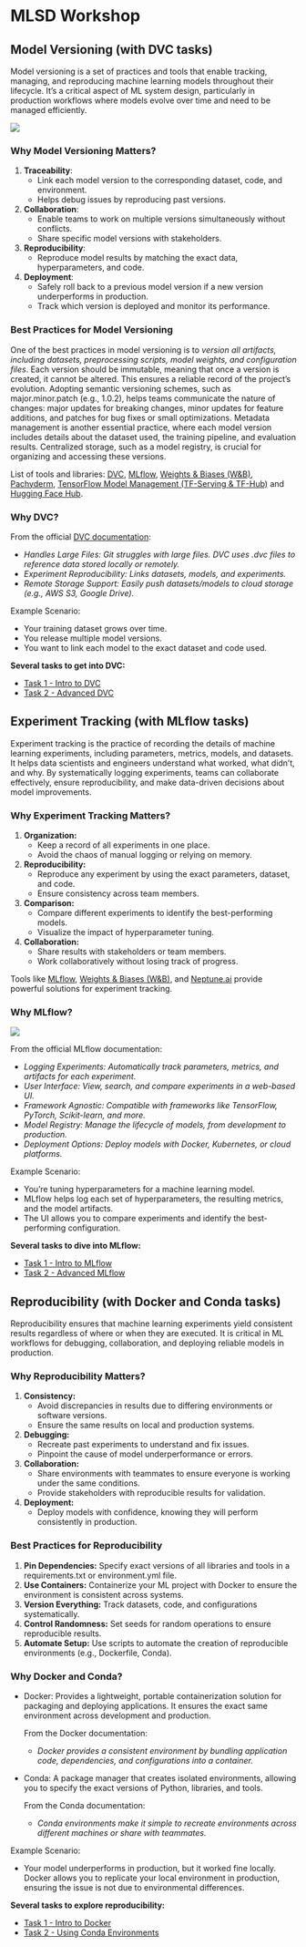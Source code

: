 # **MLSD Workshop**

## **Model Versioning (with DVC tasks)**

Model versioning is a set of practices and tools that enable tracking, managing, and reproducing machine learning models throughout their lifecycle. It’s a critical aspect of ML system design, particularly in production workflows where models evolve over time and need to be managed efficiently.

![](images/model_vers.webp)

### **Why Model Versioning Matters?**

1. **Traceability**:
    * Link each model version to the corresponding dataset, code, and environment.
    * Helps debug issues by reproducing past versions.
2. **Collaboration**:
    * Enable teams to work on multiple versions simultaneously without conflicts.
    * Share specific model versions with stakeholders.
3. **Reproducibility**:
    * Reproduce model results by matching the exact data, hyperparameters, and code.
4. **Deployment**:
    * Safely roll back to a previous model version if a new version underperforms in production.
    * Track which version is deployed and monitor its performance.

### **Best Practices for Model Versioning**

One of the best practices in model versioning is to *version all artifacts, including datasets, preprocessing scripts, model weights, and configuration files*. Each version should be immutable, meaning that once a version is created, it cannot be altered. This ensures a reliable record of the project’s evolution. Adopting semantic versioning schemes, such as major.minor.patch (e.g., 1.0.2), helps teams communicate the nature of changes: major updates for breaking changes, minor updates for feature additions, and patches for bug fixes or small optimizations. Metadata management is another essential practice, where each model version includes details about the dataset used, the training pipeline, and evaluation results. Centralized storage, such as a model registry, is crucial for organizing and accessing these versions.

List of tools and libraries: [DVC](https://dvc.org), [MLflow](https://mlflow.org), [Weights & Biases (W&B)](https://wandb.ai), [Pachyderm](https://www.pachyderm.com), [TensorFlow Model Management (TF-Serving & TF-Hub)](https://www.tensorflow.org/tfx/guide/serving) and [Hugging Face Hub](https://huggingface.co).

### **Why DVC?**

From the official [DVC documentation](https://dvc.org/doc):

* *Handles Large Files: Git struggles with large files. DVC uses .dvc files to reference data stored locally or remotely.*
* *Experiment Reproducibility: Links datasets, models, and experiments.*
* *Remote Storage Support: Easily push datasets/models to cloud storage (e.g., AWS S3, Google Drive).*

Example Scenario:

* Your training dataset grows over time.
* You release multiple model versions.
* You want to link each model to the exact dataset and code used.

**Several tasks to get into DVC:**

* [Task 1 - Intro to DVC](1_model_versioning/task1_intro_to_dvc/README.md)
* [Task 2 - Advanced DVC](1_model_versioning/task2_advanced_dvc/README.md)

## **Experiment Tracking (with MLflow tasks)**

Experiment tracking is the practice of recording the details of machine learning experiments, including parameters, metrics, models, and datasets. It helps data scientists and engineers understand what worked, what didn’t, and why. By systematically logging experiments, teams can collaborate effectively, ensure reproducibility, and make data-driven decisions about model improvements.

### **Why Experiment Tracking Matters?**

1. **Organization:**
    * Keep a record of all experiments in one place.
    * Avoid the chaos of manual logging or relying on memory.
2. **Reproducibility:**
    * Reproduce any experiment by using the exact parameters, dataset, and code.
    * Ensure consistency across team members.
3. **Comparison:**
    * Compare different experiments to identify the best-performing models.
    * Visualize the impact of hyperparameter tuning.
4. **Collaboration:**
    * Share results with stakeholders or team members.
    * Work collaboratively without losing track of progress.

Tools like [MLflow](https://mlflow.org), [Weights & Biases (W&B)](https://wandb.ai), and [Neptune.ai](https://neptune.ai/) provide powerful solutions for experiment tracking.

### **Why MLflow?**

![](images/mlflow.webp)

From the official MLflow documentation:

* *Logging Experiments: Automatically track parameters, metrics, and artifacts for each experiment.*
* *User Interface: View, search, and compare experiments in a web-based UI.*
* *Framework Agnostic: Compatible with frameworks like TensorFlow, PyTorch, Scikit-learn, and more.*
* *Model Registry: Manage the lifecycle of models, from development to production.*
* *Deployment Options: Deploy models with Docker, Kubernetes, or cloud platforms.*

Example Scenario:

* You’re tuning hyperparameters for a machine learning model.
* MLflow helps log each set of hyperparameters, the resulting metrics, and the model artifacts.
* The UI allows you to compare experiments and identify the best-performing configuration.

**Several tasks to dive into MLflow:**

* [Task 1 - Intro to MLflow](2_experiment_tracking/task1_intro_to_mlflow/README.md)
* [Task 2 - Advanced MLflow](2_experiment_tracking/task2_advanced_mlflow/README.md)

## **Reproducibility (with Docker and Conda tasks)**

Reproducibility ensures that machine learning experiments yield consistent results regardless of where or when they are executed. It is critical in ML workflows for debugging, collaboration, and deploying reliable models in production.

### **Why Reproducibility Matters?**

1. **Consistency:**
    * Avoid discrepancies in results due to differing environments or software versions.
    * Ensure the same results on local and production systems.
2. **Debugging:**
    * Recreate past experiments to understand and fix issues.
    * Pinpoint the cause of model underperformance or errors.
3. **Collaboration:**
    * Share environments with teammates to ensure everyone is working under the same conditions.
    * Provide stakeholders with reproducible results for validation.
4. **Deployment:**
    * Deploy models with confidence, knowing they will perform consistently in production.

### **Best Practices for Reproducibility**

1. **Pin Dependencies:** Specify exact versions of all libraries and tools in a requirements.txt or environment.yml file.
2. **Use Containers:** Containerize your ML project with Docker to ensure the environment is consistent across systems.
3. **Version Everything:** Track datasets, code, and configurations systematically.
4. **Control Randomness:** Set seeds for random operations to ensure reproducible results.
5. **Automate Setup:** Use scripts to automate the creation of reproducible environments (e.g., Dockerfile, Conda).

### **Why Docker and Conda?**

* Docker: Provides a lightweight, portable containerization solution for packaging and deploying applications. It ensures the exact same environment across development and production.

    From the Docker documentation:

    * *Docker provides a consistent environment by bundling application code, dependencies, and configurations into a container.*

* Conda: A package manager that creates isolated environments, allowing you to specify the exact versions of Python, libraries, and tools.

    From the Conda documentation:

    * *Conda environments make it simple to recreate environments across different machines or share with teammates.*

Example Scenario:

* Your model underperforms in production, but it worked fine locally. Docker allows you to replicate your local environment in production, ensuring the issue is not due to environmental differences.

**Several tasks to explore reproducibility:**

* [Task 1 - Intro to Docker](3_reproducibility/task1_docker_intro/README.md)
* [Task 2 - Using Conda Environments](3_reproducibility/task2_conda_envs/README.md)
